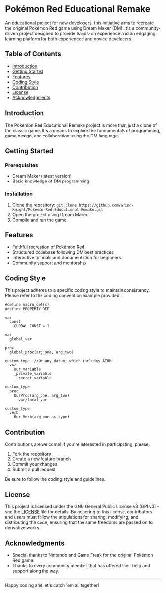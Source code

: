 # Pokémon Red Educational Remake

An educational project for new developers, this initiative aims to recreate the original Pokémon Red game using Dream Maker (DM). It's a community-driven project designed to provide hands-on experience and an engaging learning platform for both experienced and novice developers.

## Table of Contents
- [Introduction](#introduction)
- [Getting Started](#getting-started)
- [Features](#features)
- [Coding Style](#coding-style)
- [Contribution](#contribution)
- [License](#license)
- [Acknowledgments](#acknowledgments)

## Introduction

The Pokémon Red Educational Remake project is more than just a clone of the classic game. It's a means to explore the fundamentals of programming, game design, and collaboration using the DM language.

## Getting Started

### Prerequisites

- Dream Maker (latest version)
- Basic knowledge of DM programming

### Installation

1. Clone the repository: `git clone https://github.com/Grind-Knight/Pokemon-Red-Educational-Remake.git`
2. Open the project using Dream Maker.
3. Compile and run the game.

## Features

- Faithful recreation of Pokémon Red
- Structured codebase following DM best practices
- Interactive tutorials and documentation for beginners
- Community support and mentorship

## Coding Style

This project adheres to a specific coding style to maintain consistency. Please refer to the coding convention example provided:
```dm
#define macro_def(x)
#define PROPERTY_DEF

var
  const
    GLOBAL_CONST = 1

var
  global_var

proc
  global_proc(arg_one, arg_two)

custom_type  //Or any datum, which includes ATOM
  var
    our_variable
    _private_variable
    __secret_variable

custom_type
  proc
    OurProc(arg_one, arg_two)
      var/local_var

custom_type
  verb
    Our_Verb(arg_one as type)
```

## Contribution

Contributions are welcome! If you're interested in participating, please:

1. Fork the repository
2. Create a new feature branch
3. Commit your changes
4. Submit a pull request

Be sure to follow the coding style and guidelines.

## License

This project is licensed under the GNU General Public License v3 (GPLv3) - see the [LICENSE](LICENSE) file for details. By adhering to this license, contributors and users must follow the stipulations for sharing, modifying, and distributing the code, ensuring that the same freedoms are passed on to derivative works.

## Acknowledgments

- Special thanks to Nintendo and Game Freak for the original Pokémon Red game.
- Thanks to every community member that has offered their help and support along the way.

---

Happy coding and let's catch 'em all together!
